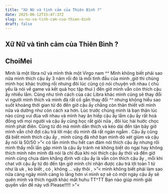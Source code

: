 ```yaml
---
title: "Xữ Nữ và tình cảm của Thiên Bình ?"
date: 2025-06-12T15:47:37Z
slug: xu-nu-va-tinh-cam-cua-thien-binh
draft: false
---
```


## Xữ Nữ và tình cảm của Thiên Bình ?

## ChoiMei

Mình là một libra nữ và mình thik một Virgo nam ^^
Mình không biết phải sao nữa mình thích cậu ấy 3 năm rồi đó là mối tình đầu của mình ,giờ thì chúng mình học khác trường rồi nhưng đôi lúc cũng có nói chuyện với nhau ( chủ yếu là nói về game và kết quả học tập thui ) đến giờ mình vẫn còn thích cậu ấy nhiều lắm. Cũng như tính cách của các Libra khác mình cũng sẽ thay đổi vì người mình thích và mình đã rất cố gắn thay đổi ^^ nhưng không hiểu sao suốt khoảng thời gian từ đó đến giờ cậu ấy chẳng còn thân thiết với mình nữa và dường như còn cách xa hơn. Lúc trước chúng mình là bạn thân lúc nào cũng vui đùa với nhau và mình hay ăn hiếp cậu ấy lắm cậu ấy rất hoà đồng với mọi người và cậu ấy cũng học rất giỏi nữa , đôi lúc hài hước chọc mình phát điên. Cũng từ đó mà mình dần thích và kéo dài đến tận bây giờ mình vẫn chờ đợi câu trả lời mặc dù mình đã rất ngán ngẫm . Cậu ấy cũng đã biết mình thích cậu ấy , mình cũng đã nhờ bạn mình dò xét giùm và cậu ấy nói là 50/50 >”< có lần mình thu hết can đảm nói thích cậu ấy nhưng rồi mình thấy mỗi lần gặp mình là cậu ấy tránh né không biết do ngại hay không thích mình nên mình đã nói là chỉ đùa khi nói thích cậu ấy thôi và đến giờ mình cũng chưa dám khẳng định với cậu ấy là vẫn còn thích cậu ấy , mỗi khi chat với cậu ấy từ đó đến tận giờ mình chỉ nhận được câu trả lời toàn 1 từ như là uk , ko biết , có , không … vậy thôi , >”< mình không biết phải làm sao nữa càng ngày mình càng lo lắng hơn vì mình sợ sẽ có một ngày cậu ấy sẽ quên mình và thích người khác mất huhu TT^TT Bạn nào giúp mình giải quyến vấn đề này với Please!!!!! >"<